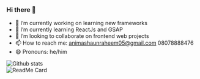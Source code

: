 ### Hi there 👋


- 🔭 I’m currently working on learning new frameworks
- 🌱 I’m currently learning ReactJs and GSAP
- 👯 I’m looking to collaborate on frontend web projects
- 📫 How to reach me: animashaunraheem05@gmail.com 08078888476
- 😄 Pronouns: he/him

![Github stats](https://github-readme-stats.vercel.app/api?username=raheemthedev) <br/>
![ReadMe Card](https://github-readme-stats.vercel.app/api/pin/?username=raheemthedev&repo=space_tourism)
